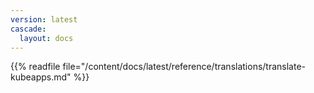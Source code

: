 ```yaml
---
version: latest
cascade:
  layout: docs
---
```


{{%  readfile file="/content/docs/latest/reference/translations/translate-kubeapps.md" %}}
